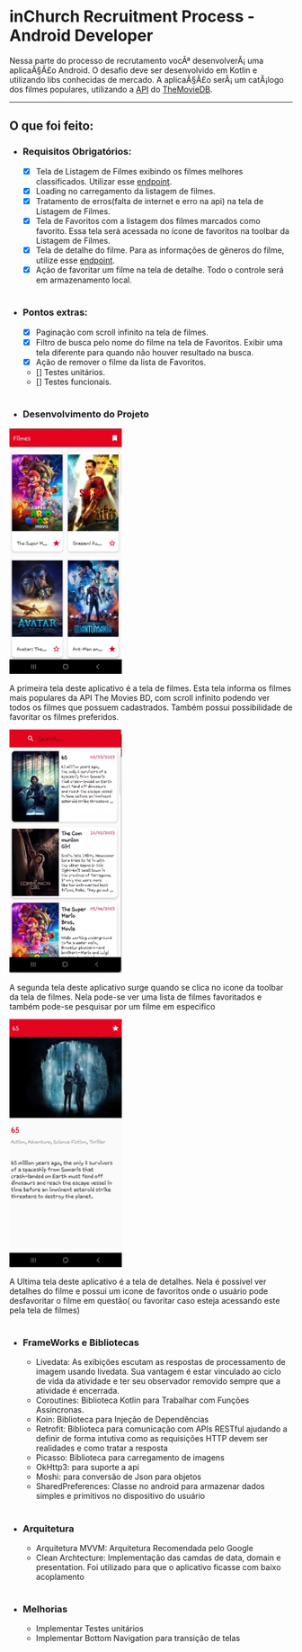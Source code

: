 # inChurch Recruitment Process - Android Developer

Nessa parte do processo de recrutamento vocÃª desenvolverÃ¡ uma aplicaÃ§Ã£o Android. O desafio deve ser desenvolvido em Kotlin e utilizando libs conhecidas de mercado. A aplicaÃ§Ã£o serÃ¡ um catÃ¡logo dos filmes populares, utilizando a [API](https://developers.themoviedb.org/3/getting-started/introduction) do [TheMovieDB](https://www.themoviedb.org/).

* * *

## O que foi feito:

+ ### Requisitos Obrigatórios:
    * [x] Tela de Listagem de Filmes exibindo os filmes melhores classificados. Utilizar esse [endpoint](https://developers.themoviedb.org/3/movies/get-popular-movies).
    * [x] Loading no carregamento da listagem de filmes.
    * [x] Tratamento de erros(falta de internet e erro na api) na tela de Listagem de Filmes.
    * [x] Tela de Favoritos com a listagem dos filmes marcados como favorito. Essa tela será acessada no ícone de favoritos na toolbar da Listagem de Filmes.
    * [x] Tela de detalhe do filme. Para as informações de gêneros do filme, utilize esse [endpoint](https://developers.themoviedb.org/3/genres/get-movie-list).
    * [x] Ação de favoritar um filme na tela de detalhe. Todo o controle será em armazenamento local.

#
+ ### Pontos extras:
    * [x] Paginação com scroll infinito na tela de filmes.
    * [x] Filtro de busca pelo nome do filme na tela de Favoritos. Exibir uma tela diferente para quando não houver resultado na busca.
    * [x] Ação de remover o filme da lista de Favoritos.
    * [] Testes unitários.
    * [] Testes funcionais.

#
+ ### Desenvolvimento do Projeto
<img src="img/TelaFilmes.png" width="200">

  A primeira tela deste aplicativo é a tela de filmes. Esta tela informa os filmes mais populares da API The Movies BD, com scroll infinito podendo ver todos os filmes que possuem cadastrados. Também possui possibilidade de favoritar os filmes preferidos.

<img src="img/TelaFavoritos.png" width="200">

  A segunda tela deste aplicativo surge quando se clica no icone da toolbar da tela de filmes. Nela pode-se ver uma lista de filmes favoritados e também pode-se pesquisar por um filme em especifico

<img src="img/TelaDetalhes.png" width="200">

  A Ultima tela deste aplicativo é a tela de detalhes. Nela é possivel ver detalhes do filme e possui um icone de favoritos onde o usuário pode desfavoritar o filme em questão( ou favoritar caso esteja acessando este pela tela de filmes)

#
+ ### FrameWorks e Bibliotecas
    * Livedata: As exibições escutam as respostas de processamento de imagem usando livedata. Sua vantagem é estar vinculado ao ciclo de vida da atividade e ter seu observador removido sempre que a atividade é encerrada.
    * Coroutines: Biblioteca Kotlin para Trabalhar com Funções Assíncronas.
    * Koin: Biblioteca para Injeção de Dependências
    * Retrofit: Biblioteca para comunicação com APIs RESTful ajudando a definir de forma intutiva como as requisições HTTP devem ser realidades e como tratar a resposta
    * Picasso: Biblioteca para carregamento de imagens
    * OkHttp3: para suporte a api 
    * Moshi: para conversão de Json para objetos
    * SharedPreferences: Classe no android para armazenar dados simples e primitivos no dispositivo do usuário

#
+ ### Arquitetura
    * Arquitetura MVVM: Arquitetura Recomendada pelo Google
    * Clean Archtecture: Implementação das camdas de data, domain e presentation. Foi utilizado para que o aplicativo ficasse com baixo acoplamento

#
+ ### Melhorias
    * Implementar Testes unitários
    * Implementar Bottom Navigation para transição de telas
  